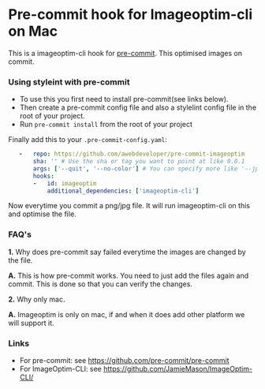 Pre-commit hook for Imageoptim-cli on Mac  
==========================================

This is a imageoptim-cli hook for [pre-commit](https://github.com/pre-commit/pre-commit). This optimised images on commit.


### Using styleint with pre-commit

- To use this you first need to install pre-commit(see links below).
- Then create a pre-commit config file and also a stylelint config file in the root of your project.
- Run `pre-commit install` from the root of your project

Finally add this to your `.pre-commit-config.yaml`:

```yaml
   -   repo: https://github.com/awebdeveloper/pre-commit-imageoptim
       sha: '' # Use the sha or tag you want to point at like 0.0.1
       args: ['--quit', '--no-color'] # You can specify more like '--jpeg-mini', '--image-alpha'
       hooks:
       -   id: imageoptim
           additional_dependencies: ['imageoptim-cli']
 ```

 Now everytime you commit a png/jpg file. It will run imageoptim-cli on this and optimise the file.

### FAQ's

  **1.** Why does pre-commit say failed everytime the images are changed by the file.

  **A.** This is how pre-commit works. You need to just add the files again and commit. This is done so that you can verify the changes.

  **2.** Why only mac.

  **A.** Imageoptim is only on mac, if and when it does add other platform we will support it.

 ### Links
 - For pre-commit: see https://github.com/pre-commit/pre-commit
 - For ImageOptim-CLI: see https://github.com/JamieMason/ImageOptim-CLI/



